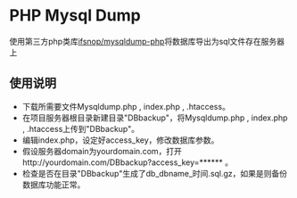 # PHP Mysql Dump
使用第三方php类库[ifsnop/mysqldump-php](https://github.com/ifsnop/mysqldump-php)将数据库导出为sql文件存在服务器上

## 使用说明
- 下载所需要文件Mysqldump.php , index.php , .htaccess。
- 在项目服务器根目录新建目录"DBbackup"，将Mysqldump.php , index.php , .htaccess上传到"DBbackup"。
- 编辑index.php，设定好access_key，修改数据库参数。
- 假设服务器domain为yourdomain.com，打开http://yourdomain.com/DBbackup?access_key=****** 。
- 检查是否在目录"DBbackup"生成了db_dbname_时间.sql.gz，如果是则备份数据库功能正常。